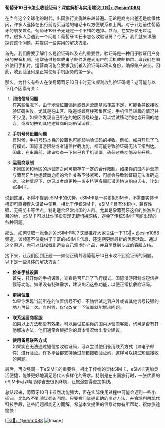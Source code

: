 **葡萄牙10日卡怎么收验证码？深度解析与实用建议[[TG💪+ @esim1088](https://t.me/s/esim1088)]**

在当今这个全球化的时代，出国旅行变得越来越普遍。无论是商务出差还是度假休闲，许多人选择在出行前购买当地的电话卡以方便联系和上网。对于计划前往葡萄牙的朋友来说，葡萄牙10日卡无疑是一个不错的选择。然而，在实际使用过程中，很多人会遇到一个问题：葡萄牙10日卡怎么收验证码？今天，我们就来详细探讨这个问题，并提供一些实用的解决方法。

首先，我们需要了解什么是验证码以及它的重要性。验证码是一种用于验证用户身份的安全机制，通常通过短信或电子邮件发送到用户的手机或邮箱中。当我们在国外使用手机时，运营商可能会要求我们输入验证码以确认身份，确保账户安全。因此，收到验证码是正常使用手机服务的第一步。

那么，为什么有些人在使用葡萄牙10日卡时无法顺利收到验证码呢？这可能与以下几个因素有关：

1. **网络信号问题**  
   在某些情况下，由于地理位置偏远或者运营商基站覆盖不足，可能会导致接收验证码失败。尤其是在山区、隧道或者高楼密集区域，手机信号较弱的情况并不少见。如果你发现自己所在的地区信号较差，可以尝试移动到地势开阔的地方，或者切换到其他运营商的网络试试看。

2. **手机号码设置问题**  
   有时候，手机号码本身的设置也可能影响验证码的接收。例如，如果开启了飞行模式、国际漫游限制或者短信拦截功能，都可能导致验证码无法正常到达。因此，在出国前，建议检查一下自己的手机设置，确保这些功能没有开启。

3. **运营商限制**  
   不同国家和地区的运营商之间可能存在一定的合作限制。如果你的国内运营商与葡萄牙当地运营商之间的合作关系不够紧密，可能会导致验证码无法准确送达。这种情况下，你可以考虑更换一张支持更多国际漫游协议的电话卡，比如eSIM卡。

说到这里，不得不提到eSIM卡的优势。eSIM卡是一种虚拟SIM卡，不需要实体卡槽即可直接嵌入设备中使用。相比于传统SIM卡，eSIM卡具有体积小、兼容性强、无需剪卡等优点，特别适合经常出国的人群。尤其是像葡萄牙这样的旅游热门目的地，eSIM卡可以让你轻松实现无缝切换网络，避免了传统SIM卡可能出现的各种问题。

那么，如何获取一张合适的eSIM卡呢？这里推荐大家关注一下[TG💪+ @esim1088](https://t.me/s/esim1088)频道。该频道不仅提供了丰富的eSIM卡信息，还定期更新最新的优惠活动。通过这个渠道，你可以轻松找到适合自己需求的产品，并且享受到专业的客服支持。

接下来，让我们回到正题——如何正确处理葡萄牙10日卡收不到验证码的问题。以下是一些具体的解决方案：

- **检查手机设置**  
   首先，打开你的手机设置，查看是否开启了飞行模式、国际漫游限制或短信拦截等功能。如果没有特殊需求，建议关闭这些功能，以便正常接收验证码。

- **更换位置**  
   如果你发现当前所在的位置信号不好，不妨尝试走到户外或者其他信号较强的地方再试一次。有时候，仅仅改变一下位置就能解决问题。

- **联系运营商客服**  
   如果以上方法都没有效果，可以尝试联系你的国内运营商客服，询问是否有其他解决办法。他们通常会根据你的具体情况给出专业建议。

- **使用备用联系方式**  
   如果实在无法通过短信接收验证码，可以尝试使用备用联系方式（如电子邮件）进行验证。许多平台都支持通过邮箱接收验证码，这样可以绕过短信接收的问题。

最后，再次强调一下eSIM卡的重要性。相比于传统的实体SIM卡，eSIM卡更加灵活便捷，能够更好地满足现代人多样化的需求。特别是在出国旅行时，一张优质的eSIM卡可以帮助你省去很多麻烦，让旅途变得更加愉快。

总结起来，葡萄牙10日卡虽然功能强大，但在实际使用过程中可能会遇到一些小插曲，比如收不到验证码的问题。只要我们掌握正确的应对方法，并合理利用现代科技手段，这些问题都能迎刃而解。希望本文提供的信息对你有所帮助，祝你旅途愉快！

[[TG💪+ @esim1088](https://t.me/s/esim1088) ![Image](https://i.postimg.cc/4NQfJmqS/Snipaste-2025-05-13-00-14-12.png)]